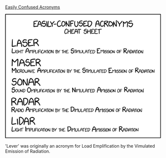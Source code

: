 [Easily Confused Acronyms](https://xkcd.com/2759)

![Easily Confused Acronyms](./random_comic.png)

'Lever' was originally an acronym for Load Emplification by the Vimulated Emission of Radiation.

